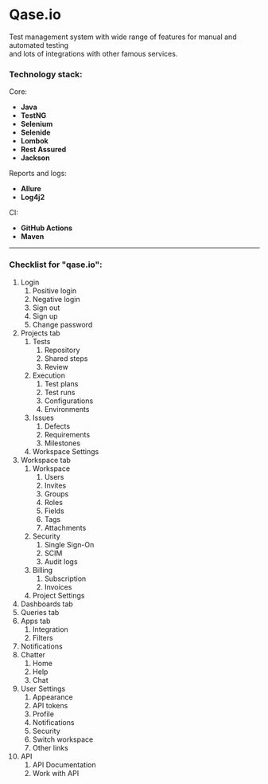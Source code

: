 <h1>Qase.io</h1>
<p>Test management system with wide range of features for manual and automated testing
<br>and lots of integrations with other famous services.</p>

<h3>Technology stack:</h3>
Core:
    <ul>
        <b>
            <li>Java</li>
            <li>TestNG</li>
            <li>Selenium</li>
            <li>Selenide</li>
            <li>Lombok</li>
            <li>Rest Assured</li>
            <li>Jackson</li>
        </b>
    </ul>

Reports and logs:
    <ul>
        <b>
            <li>Allure</li>
            <li>Log4j2</li>
        </b>
    </ul>

CI:
    <ul>
        <b>
            <li>GitHub Actions</li>
            <li>Maven</li>
        </b>
    </ul>

---

<h3>Checklist for "qase.io":</h3>
<ol>
    <li>Login
        <ol>
            <li> Positive login</li>
            <li> Negative login</li>
            <li> Sign out</li>
            <li> Sign up</li>
            <li> Change password</li>
        </ol>
    </li>
    <li>Projects tab
        <ol>
            <li> Tests
                <ol>
                    <li> Repository</li>
                    <li> Shared steps</li>
                    <li> Review</li>
                </ol>
            </li>
            <li> Execution
                <ol>
                    <li> Test plans</li>
                    <li> Test runs</li>
                    <li> Configurations</li>
                    <li> Environments</li>
                </ol>
            </li>
            <li> Issues
                <ol>
                    <li> Defects</li>
                    <li> Requirements</li>
                    <li> Milestones</li>
                </ol>
            </li>
            <li> Workspace Settings</li>
        </ol>
    </li>
    <li>Workspace tab
        <ol>
            <li> Workspace
                <ol>
                    <li> Users</li>
                    <li> Invites</li>
                    <li> Groups</li>
                    <li> Roles</li>
                    <li> Fields</li>
                    <li> Tags</li>
                    <li> Attachments</li>
                </ol>
            </li>
            <li> Security
                <ol>
                    <li> Single Sign-On</li>
                    <li> SCIM</li>
                    <li> Audit logs</li>
                </ol>
            </li>
            <li> Billing
                <ol>
                    <li> Subscription</li>
                    <li> Invoices</li>
                </ol>
            </li>
            <li> Project Settings</li>
        </ol>
    </li>
    <li>Dashboards tab</li>
    <li>Queries tab</li>
    <li>Apps tab
        <ol>
            <li> Integration</li>
            <li> Filters</li>
        </ol>
    </li>
    <li>Notifications</li>
    <li>Chatter
        <ol>
            <li> Home</li>
            <li> Help</li>
            <li> Chat</li>
        </ol>
    </li>
    <li>User Settings
        <ol>
            <li> Appearance</li>
            <li> API tokens</li>
            <li> Profile</li>
            <li> Notifications</li>
            <li> Security</li>
            <li> Switch workspace</li>
            <li> Other links</li>
        </ol>
    </li>
    <li>API
        <ol>
            <li> API Documentation</li>
            <li> Work with API</li>
        </ol>
    </li>
</ol>
